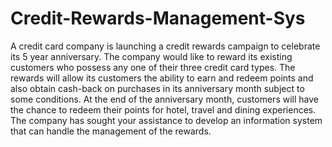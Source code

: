 # Credit-Rewards-Management-Sys
A credit card company is launching a credit rewards campaign to celebrate its 5 year anniversary. 
The company would like to reward its existing customers who possess any one of their three credit card types. 
The rewards will allow its customers the ability to earn and redeem points and also obtain cash-back on purchases 
in its anniversary month subject to some conditions. At the end of the anniversary month, customers will have the 
chance to redeem their points for hotel, travel and dining experiences. The company has sought your assistance to
develop an information system that can handle the management of the rewards.
